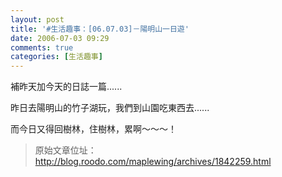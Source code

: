 ```yaml
---
layout: post
title: '#生活趣事：[06.07.03]－陽明山一日遊'
date: 2006-07-03 09:29
comments: true
categories: [生活趣事]
---
```

補昨天加今天的日誌一篇......

昨日去陽明山的竹子湖玩，我們到山園吃東西去......

而今日又得回樹林，住樹林，累啊～～～！

> 原始文章位址：http://blog.roodo.com/maplewing/archives/1842259.html